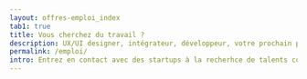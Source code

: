 ```yaml
---
layout: offres-emploi_index
tab1: true
title: Vous cherchez du travail ?
description: UX/UI designer, intégrateur, développeur, votre prochain poste se trouve peut-être dans notre job board.
permalink: /emploi/
intro: Entrez en contact avec des startups à la recherhce de talents comme vous.
---
```

